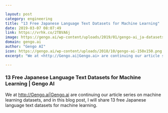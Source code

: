 ```yaml
---

layout: post
category: engineering
title: "13 Free Japanese Language Text Datasets for Machine Learning"
date: 2019-03-07 08:07:49
link: https://vrhk.co/2TBVA6j
image: https://gengo.ai/wp-content/uploads/2019/01/gengo-ai_ja-datasets_hero.jpg
domain: gengo.ai
author: "Gengo AI"
icon: https://gengo.ai/wp-content/uploads/2018/10/gengo-ai-150x150.png
excerpt: "We at <http://Gengo.ai|Gengo.ai> are continuing our article series on machine learning datasets, and in this blog post, I will share 13 free Japanese language text datasets for machine learning."

---
```


### 13 Free Japanese Language Text Datasets for Machine Learning | Gengo AI

We at <http://Gengo.ai|Gengo.ai> are continuing our article series on machine learning datasets, and in this blog post, I will share 13 free Japanese language text datasets for machine learning.